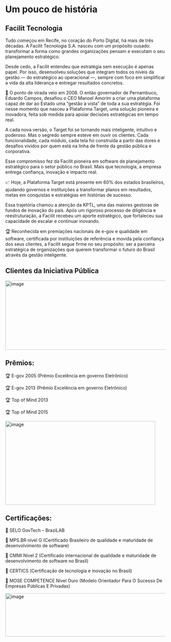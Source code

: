 # Um pouco de história
## Facilit Tecnologia

Tudo começou em Recife, no coração do Porto Digital, há mais de três décadas. A Facilit Tecnologia S.A. nasceu com um propósito ousado: transformar a forma como grandes organizações pensam e executam o seu planejamento estratégico.

Desde cedo, a Facilit entendeu que estratégia sem execução é apenas papel. Por isso, desenvolveu soluções que integram todos os níveis da gestão — do estratégico ao operacional —, sempre com foco em simplificar a vida da alta liderança e entregar resultados concretos.

🚀 O ponto de virada veio em 2008. O então governador de Pernambuco, Eduardo Campos, desafiou o CEO Manoel Amorim a criar uma plataforma capaz de dar ao Estado uma “gestão à vista” de toda a sua estratégia. Foi nesse momento que nasceu a Plataforma Target, uma solução pioneira e inovadora, feita sob medida para apoiar decisões estratégicas em tempo real.

A cada nova versão, o Target foi se tornando mais inteligente, intuitivo e poderoso. Mas o segredo sempre esteve em ouvir os clientes. Cada funcionalidade, cada módulo, cada tela foi construída a partir das dores e desafios vividos por quem está na linha de frente da gestão pública e corporativa.

Esse compromisso fez da Facilit pioneira em software de planejamento estratégico para o setor público no Brasil. Mais que tecnologia, a empresa entrega confiança, inovação e impacto real.

📈 Hoje, a Plataforma Target está presente em 60% dos estados brasileiros, ajudando governos e instituições a transformar planos em resultados, metas em conquistas e estratégias em histórias de sucesso.

Essa trajetória chamou a atenção da KPTL, uma das maiores gestoras de fundos de inovação do país. Após um rigoroso processo de diligência e reestruturação, a Facilit recebeu um aporte estratégico, que fortaleceu sua capacidade de escalar e continuar inovando.

🏆 Reconhecida em premiações nacionais de e-gov e qualidade em software, certificada por instituições de referência e movida pela confiança dos seus clientes, a Facilit segue firme no seu propósito: ser a parceira estratégica de organizações que querem transformar o futuro do Brasil através da gestão inteligente.

## Clientes da Iniciativa Pública
<img width="624" height="217" alt="image" src="https://github.com/user-attachments/assets/6e7b42a5-5a8d-4840-84ea-9644f03c29fb" />


## Prêmios:

🏆 E-gov 2005 (Prêmio Excelência em governo Eletrônico)

🏆 E-gov 2013 (Prêmio Excelência em governo Eletrônico)

🏆 Top of Mind 2013

🏆 Top of Mind 2015


<img width="471" height="263" alt="image" src="https://github.com/user-attachments/assets/c15e1b1b-a6ec-47cf-9185-9b8c974d3256" />

## Certificações:

🏅 SELO GovTech – BraziLAB

🏅 MPS.BR nível G (Certificado Brasileiro de qualidade e maturidade de desenvolvimento de software)

🏅 CMMI Nível 2 (Certificado internacional de qualidade e maturidade de desenvolvimento de software no Brasil)

🏅 CERTICS (Certificação de tecnologia e inovação no Brasil)

🏅 MOSE COMPETENCE Nível Ouro (Modelo Orientador Para O Sucesso De Empresas Públicas E Privadas)


<img width="525" height="136" alt="image" src="https://github.com/user-attachments/assets/8199dfdc-bb87-4480-84b7-30cbb6d56fa1" />

